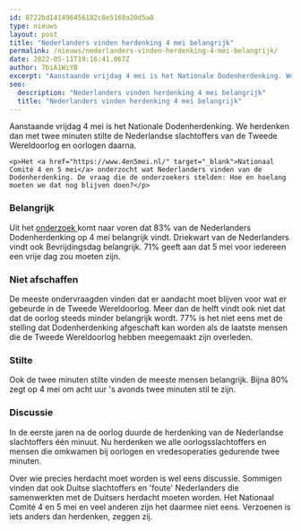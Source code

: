 ```yaml
---
id: 8722bd141496456182c8e5160a20d5a8
type: nieuws
layout: post
title: "Nederlanders vinden herdenking 4 mei belangrijk"
permalink: /nieuws/nederlanders-vinden-herdenking-4-mei-belangrijk/
date: 2022-05-11T19:16:41.067Z
author: 7biA1WiYB
excerpt: "Aanstaande vrijdag 4 mei is het Nationale Dodenherdenking. We herdenken dan met twee minuten stilte de Nederlandse slachtoffers van de Tweede Wereldoorlog en oorlogen daarna.  "
seo:
  description: "Nederlanders vinden herdenking 4 mei belangrijk"
  title: "Nederlanders vinden herdenking 4 mei belangrijk"
---
```

Aanstaande vrijdag 4 mei is het Nationale Dodenherdenking. We herdenken dan met twee minuten stilte de Nederlandse slachtoffers van de Tweede Wereldoorlog en oorlogen daarna.  

    <p>Het <a href="https://www.4en5mei.nl/" target="_blank">Nationaal Comité 4 en 5 mei</a> onderzocht wat Nederlanders vinden van de Dodenherdenking. De vraag die de onderzoekers stelden: Hoe en hoelang moeten we dat nog blijven doen?</p>
<h3>Belangrijk</h3>
<p>Uit het <a href="https://www.4en5mei.nl/nieuws/nieuwsbericht/307/nederlanders-vinden-wo-ii-belangrijkste-historische-gebeurtenis" target="_blank">onderzoek </a>komt naar voren dat 83% van de Nederlanders Dodenherdenking op 4 mei belangrijk vindt. Driekwart van de Nederlanders vindt ook Bevrijdingsdag belangrijk. 71% geeft aan dat 5 mei voor iedereen een vrije dag zou moeten zijn.</p>
<h3>Niet afschaffen</h3>
<p>De meeste ondervraagden vinden dat er aandacht moet blijven voor wat er gebeurde in de Tweede Wereldoorlog. Meer dan de helft vindt ook niet dat dat de oorlog steeds minder belangrijk wordt. 77% is het niet eens met de stelling dat Dodenherdenking afgeschaft kan worden als de laatste mensen die de Tweede Wereldoorlog hebben meegemaakt zijn overleden.</p>
<h3>Stilte</h3>
<p>Ook de twee minuten stilte vinden de meeste mensen belangrijk. Bijna 80% zegt op 4 mei om acht uur 's avonds twee minuten stil te zijn.</p>
<h3>Discussie</h3>
<p>In de eerste jaren na de oorlog duurde de herdenking van de Nederlandse slachtoffers één minuut. Nu herdenken we alle oorlogsslachtoffers en mensen die omkwamen bij oorlogen en vredesoperaties gedurende twee minuten. </p>
<p>Over wie precies herdacht moet worden is wel eens discussie. Sommigen vinden dat ook Duitse slachtoffers en 'foute' Nederlanders die samenwerkten met de Duitsers herdacht moeten worden. Het Nationaal Comité 4 en 5 mei en veel anderen zijn het daarmee niet eens. Verzoenen is iets anders dan herdenken, zeggen zij.</p>  
